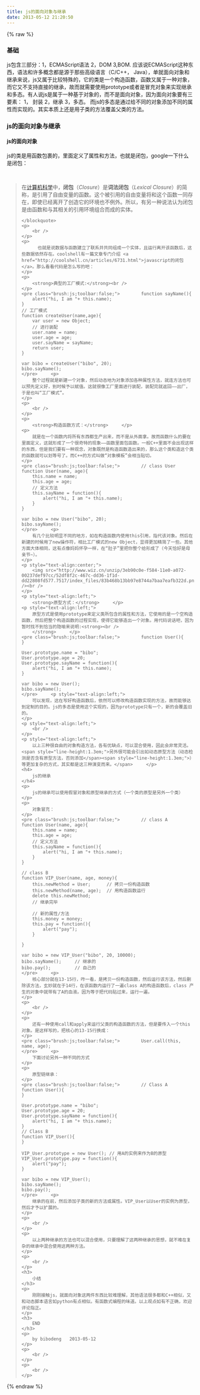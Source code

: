 ```yaml
---
title: js的面向对象与继承
date: 2013-05-12 21:20:50
---
```

{% raw %}
<link type="text/css" rel="stylesheet" href="/content/plugins/bibo_mark/article_bibo.css"> <div class="art_content">
    <h3>
        基础
    </h3>
    <p>
        js包含三部分：1，ECMAScript语法 2，DOM  3,BOM. 应该说ECMAScript这种东西，语法和许多概念都是源于那些高级语言（C/C++， Java），单就面向对象和继承来说，js又属于比较特殊的，它的类是一个构造函数，函数又属于一种对象，而它又不支持直接的继承，故而就需要使用prototype或者是冒充对象来实现继承和多态。有人说js是属于一种基于对象的，而不是面向对象，因为面向对象要有三要素： 1， 封装  2，继承 3，多态。 而js的多态是通过给不同的对象添加不同的属性而实现的。其实本质上还是用子类的方法覆盖父类的方法。<br />
    </p>
    <h3>
        js的面向对象与继承<br />
    </h3>
    <h4>
        js的面向对象
    </h4>
    <p>
        js的类是用函数包裹的，里面定义了属性和方法，也就是闭包，google一下什么是闭包：<br />
    </p>
    <p>
        <br />
    </p>
    <blockquote>
        <p>
            在<a href="http://zh.wikipedia.org/wiki/%E8%AE%A1%E7%AE%97%E6%9C%BA%E7%A7%91%E5%AD%A6" title="计算机科学">计算机科学</a>中，<strong>闭包</strong>（<em>Closure</em>）是<strong>词法闭包</strong>（<em>Lexical Closure</em>）的简称，是引用了自由变量的函数。这个被引用的自由变量将和这个函数一同存在，即使已经离开了创造它的环境也不例外。所以，有另一种说法认为闭包是由函数和与其相关的引用环境组合而成的实体。<br />
        </p>
  
    </blockquote>
    <p>
        <br />
    </p>
    <p>
          也就是说数据与函数建立了联系并共同组成一个实体，且运行离开该函数后，这些数据依然存在。coolshell有一篇文章专门介绍 <a href="http://coolshell.cn/articles/6731.html">javascript的闭包</a>。那么看看代码是怎么写的吧：
    </p>
    <p>
        <strong>典型的工厂模式:</strong><br />
    </p>
    <pre class="brush:js;toolbar:false;">        function sayName(){
        alert("hi, I am "+ this.name);
    }
    // 工厂模式
    function createUser(name,age){
        var user = new Object;
        // 进行装配
        user.name = name;
        user.age = age;
        user.sayName = sayName;
        return user;
    }
                                                                                                                                                               
    var bibo = createUser("bibo", 20);
    bibo.sayName();
    </pre>     <p>
        整个过程就是新建一个对象，然后动态地为对象添加各种属性方法，就连方法也可以预先定义好，到时候予以赋值。这就很像工厂里面进行装配，装配完就返回——出厂，于是也叫“工厂模式”。
    </p>
    <p>
        <br />
    </p>
    <p>
        <strong>构造函数方式：</strong>     </p>
    <p>
        就是在一个函数内将所有东西都生产出来，而不是从外面拿。故而函数什么的要在里面定义，这就形成了一个很奇特的现象——函数里面包函数。一般C++里面不会出现这样的东西，但是我们要有一种观念，对象既然是构造函数造出来的，那么这个类和造这个类的函数就可以划等号了。而C++的方式叫做“对象模板”会相当贴切。
    </p>
    <pre class="brush:js;toolbar:false;">        // class User
    function User(name, age){
        this.name = name;
        this.age = age;
        // 定义方法
        this.sayName = function(){
            alert("hi, I am "+ this.name);
        }
    }
                                                                                                                               
    var bibo = new User("bibo", 20);
    bibo.sayName();
    </pre>     <p>
        有几个比较明显不同的地方，如在构造函数内使用this引用，指代该对象。然后在新建的时候用了new操作符，相比工厂模式的new Object，显得更加精简了一些。其他方面大体相同，这有点像妈妈怀孕一样，在“肚子”里把你整个给形成了（今天恰好是母亲节~）。
    </p>
    <p style="text-align:center;">
        <img src="http://www.wiz.cn/unzip/3eb90c0e-f584-11e0-a072-00237def97cc/52df8f2c-467c-dd36-1f1d-dd22808fd577.7517/index_files/83b468b13bb97e8744a7baa7eafb322d.png" /><br />
    </p>
    <p style="text-align:left;">
        <strong>原型方式：</strong>     </p>
    <p style="text-align:left;">
        原型方式是使用prototype来定义类所包含的属性和方法，它使用的是一个空构造函数，然后把整个构造函数的过程实现，使得它能够造出一个对象。用代码说话吧，因为暂时找不到恰当的隐喻来说明:<strong><br />
        </strong>     </p>
    <pre class="brush:js;toolbar:false;">        function User(){
    }
                                                                                                           
    User.prototype.name = "bibo";
    User.prototype.age = 20;
    User.prototype.sayName = function(){
        alert("hi, I am "+ this.name);
    }
                                                                                                           
    var bibo = new User();
    bibo.sayName();
    </pre>     <p style="text-align:left;">
        可以发现，这在写好构造函数后，依然可以修改构造函数实现的方法，故而能够达到定制的目的。js的多态是使用这个实现的，因为prototype只有一个，新的会覆盖旧的。
    </p>
    <p style="text-align:left;">
        <br />
    </p>
    <p style="text-align:left;">
        以上三种很自由的对象构造方法，各有优缺点，可以混合使用，因此会非常灵活。<span style="line-height:1.3em;">另外很可能会引出如动态原型方法（动态检测是否含有原型方法，否则添加</span><span style="line-height:1.3em;">）等更加复杂的方式，其实都是这三种演变而来。</span>     </p>
    <h4>
        js的继承
    </h4>
    <p>
        js的继承可以使用假冒对象和原型继承的方式（一个类的原型是另外一个类）
    </p>
    <p>
        对象冒充：
    </p>
    <pre class="brush:js;toolbar:false;">        // class A
    function User(name, age){
        this.name = name;
        this.age = age;
        // 定义方法
        this.sayName = function(){
            alert("hi, I am "+ this.name);
        }
    }
                                                                        
    // class B
    function VIP_User(name, age, money){
        this.newMethod = User;      // 拷贝一份构造函数
        this.newMethod(name, age);  // 用构造函数运行
        delete this.newMethod;
        // 继承完毕
                                                                            
        // 新的属性/方法
        this.money = money;
        this.pay = function(){
            alert("pay");
        }
                                                                            
    }
                                                                        
    var bibo = new VIP_User("bibo", 20, 10000);
    bibo.sayName();     // 继承的
    bibo.pay();         // 自己的
    </pre>     <p>
        核心部分就在13-15行，咋一看，是拷贝一份构造函数，然后运行该方法，然后删除该方法，玄妙就在于14行，在该函数内运行了一遍class A的构造函数后，class 产生的对象中就带有了A的血液。因为等于把代码贴过来，运行一遍。
    </p>
    <p>
        <br />
    </p>
    <p>
        还有一种使用call和apply来运行父类的构造函数的方法，但是要传入一个this对象。是这样写的，把核心的13-15行换成：
    </p>
    <pre class="brush:js;toolbar:false;">        User.call(this, name, age);
    </pre>     <p>
        下面讨论另外一种不同的方式
    </p>
    <p>
        原型链继承：
    </p>
    <pre class="brush:js;toolbar:false;">        // Class A
    function User(){
    }
                                              
    User.prototype.name = "bibo";
    User.prototype.age = 20;
    User.prototype.sayName = function(){
        alert("hi, I am "+ this.name);
    }
    // Class B
    function VIP_User(){
    }
                                              
    VIP_User.prototype = new User(); // 用A的实例来作为B的原型
    VIP_User.prototype.pay = function(){
        alert("pay");
    }
                                              
    var bibo = new VIP_User();
    bibo.sayName();
    bibo.pay();
    </pre>     <p>
        继承的在前，然后添加子类的新的方法或属性。VIP_User以User的实例为原型，然后才予以扩展的。
    </p>
    <p>
        <br />
    </p>
    <p>
        以上两种继承的方法也可以混合使用，只要理解了这两种继承的思想，就不难在复杂的继承中混合使用这两种方法。
    </p>
    <p>
        <br />
    </p>
    <h3>
        小结
    </h3>
    <p>
        刚刚接触js，就面向对象这两件东西比较难理解，其他语法很多都和C++相似，又和动态脚本语言如python有点相似。有函数式编程的味道。以上观点如有不正确，欢迎评论指正。
    </p>
    <h3>
        END
    </h3>
    <p>
        by bibodeng   2013-05-12
    </p>
    <p>
        <br />
    </p>
    <p>
        <br />
    </p>
</div>{% endraw %}
